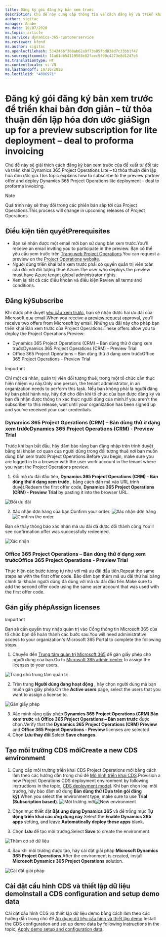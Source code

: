 ```yaml
---
title: Đăng ký gói đăng ký bản xem trước
description: Chủ đề này cung cấp thông tin về cách đăng ký và triển khai Project Operations Lite – từ thỏa thuận đến lập hóa đơn ước giá.
author: sigitac
manager: Annbe
ms.date: 10/07/2020
ms.topic: article
ms.service: dynamics-365-customerservice
ms.reviewer: kfend
ms.author: sigitac
ms.openlocfilehash: 5342466f308ab62a9f73a85fbd838d7c33bb1f47
ms.sourcegitcommit: 11a61db54119503e82faec5f99c4273e8d1247e5
ms.translationtype: HT
ms.contentlocale: vi-VN
ms.lasthandoff: 10/16/2020
ms.locfileid: "4086971"
---
```

# <a name="sign-up-for-a-preview-subscription-for-lite-deployment--deal-to-proforma-invoicing"></a><span data-ttu-id="9cd5f-103">Đăng ký gói đăng ký bản xem trước để triển khai bản đơn giản – từ thỏa thuận đến lập hóa đơn ước giá</span><span class="sxs-lookup"><span data-stu-id="9cd5f-103">Sign up for a preview subscription for lite deployment – deal to proforma invoicing</span></span>

<span data-ttu-id="9cd5f-104">Chủ đề này sẽ giải thích cách đăng ký bản xem trước của đề xuất từ đối tác và triển khai Dynamics 365 Project Operations Lite – từ thỏa thuận đến lập hóa đơn ước giá.</span><span class="sxs-lookup"><span data-stu-id="9cd5f-104">This topic explains how to subscribe to the preview partner offer and deploy Dynamics 365 Project Operations lite deployment - deal to proforma invoicing.</span></span>

> [!NOTE]
> <span data-ttu-id="9cd5f-105">Quá trình này sẽ thay đổi trong các phiên bản sắp tới của Project Operations.</span><span class="sxs-lookup"><span data-stu-id="9cd5f-105">This process will change in upcoming releases of Project Operations.</span></span>

## <a name="prerequisites"></a><span data-ttu-id="9cd5f-106">Điều kiện tiên quyết</span><span class="sxs-lookup"><span data-stu-id="9cd5f-106">Prerequisites</span></span>

- <span data-ttu-id="9cd5f-107">Bạn sẽ nhận được một email mời bạn sử dụng bản xem trước.</span><span class="sxs-lookup"><span data-stu-id="9cd5f-107">You'll receive an email inviting you to participate in the preview.</span></span> <span data-ttu-id="9cd5f-108">Bạn có thể yêu cầu xem trước trên [Trang web Project Operations](https://dynamics.microsoft.com/en-us/project-operations/overview/).</span><span class="sxs-lookup"><span data-stu-id="9cd5f-108">You can request a preview on the [Project Operations website](https://dynamics.microsoft.com/en-us/project-operations/overview/).</span></span>
- <span data-ttu-id="9cd5f-109">Người dùng triển khai bản xem trước phải có quyền quản trị viên toàn cầu đối với đối tượng thuê Azure.</span><span class="sxs-lookup"><span data-stu-id="9cd5f-109">The user who deploys the preview must have Azure tenant global administrator rights.</span></span>
- <span data-ttu-id="9cd5f-110">Xem lại tất cả các điều khoản và điều kiện.</span><span class="sxs-lookup"><span data-stu-id="9cd5f-110">Review all terms and conditions.</span></span>

## <a name="subscribe"></a><span data-ttu-id="9cd5f-111">Đăng ký</span><span class="sxs-lookup"><span data-stu-id="9cd5f-111">Subscribe</span></span>

<span data-ttu-id="9cd5f-112">Khi được phê duyệt [yêu cầu xem trước](https://forms.office.com/FormsPro/Pages/ResponsePage.aspx?id=v4j5cvGGr0GRqy180BHbR56j8lZs0FdAvwT75_WNFyxUMkRDV1NYQU5TNjE2VjhKOVBUNVg2R0s1NC4u), bạn sẽ nhận được hai ưu đãi của Microsoft qua email.</span><span class="sxs-lookup"><span data-stu-id="9cd5f-112">When you receive a [preview request](https://forms.office.com/FormsPro/Pages/ResponsePage.aspx?id=v4j5cvGGr0GRqy180BHbR56j8lZs0FdAvwT75_WNFyxUMkRDV1NYQU5TNjE2VjhKOVBUNVg2R0s1NC4u) approval, you'll receive two offers from Microsoft by email.</span></span> <span data-ttu-id="9cd5f-113">Những ưu đãi này cho phép bạn triển khai Bản xem trước của Project Operations:</span><span class="sxs-lookup"><span data-stu-id="9cd5f-113">These offers allow you to deploy the Project Operations Preview:</span></span>

- <span data-ttu-id="9cd5f-114">Dynamics 365 Project Operations (CRM) – Bản dùng thử ở dạng xem trước</span><span class="sxs-lookup"><span data-stu-id="9cd5f-114">Dynamics 365 Project Operations (CRM) - Preview Trial</span></span>
- <span data-ttu-id="9cd5f-115">Office 365 Project Operations – Bản dùng thử ở dạng xem trước</span><span class="sxs-lookup"><span data-stu-id="9cd5f-115">Office 365 Project Operations - Preview Trial</span></span>

> [!IMPORTANT]
> <span data-ttu-id="9cd5f-116">Chỉ một cá nhân, quản trị viên đối tượng thuê, trong một tổ chức cần thực hiện nhiệm vụ này.</span><span class="sxs-lookup"><span data-stu-id="9cd5f-116">Only one person, the tenant administrator, in an organization needs to perform this task.</span></span> <span data-ttu-id="9cd5f-117">Nếu bạn không phải là người đăng ký bản phát hành này, hãy đợi cho đến khi tổ chức của bạn được đăng ký và bạn đã nhận được thông tin xác thực người dùng của mình.</span><span class="sxs-lookup"><span data-stu-id="9cd5f-117">If you aren't the subscriber to this release, wait until your organization has been signed up and you've received your user credentials.</span></span>

### <a name="dynamics-365-project-operations-crm---preview-trial"></a><span data-ttu-id="9cd5f-118">Dynamics 365 Project Operations (CRM) – Bản dùng thử ở dạng xem trước</span><span class="sxs-lookup"><span data-stu-id="9cd5f-118">Dynamics 365 Project Operations (CRM) - Preview Trial</span></span> 

<span data-ttu-id="9cd5f-119">Trước khi bạn bắt đầu, hãy đảm bảo rằng bạn đăng nhập trên trình duyệt bằng tài khoản cơ quan của người dùng trong đối tượng thuê nơi bạn muốn dùng bản xem trước Project Operations.</span><span class="sxs-lookup"><span data-stu-id="9cd5f-119">Before you begin, make sure you are logged in to a browser with the user work account in the tenant where you want the Project Operations preview.</span></span>

1. <span data-ttu-id="9cd5f-120">Đổi mã ưu đãi đầu tiên, **Dynamics 365 Project Operations (CRM) – Bản dùng thử ở dạng xem trước** , bằng cách dán mã vào URL trình duyệt.</span><span class="sxs-lookup"><span data-stu-id="9cd5f-120">Redeem the first offer code, **Dynamics 365 Project Operations (CRM) - Preview Trial** by pasting it into the browser URL.</span></span>

![Đổi ưu đãi](./media/16RedeemFirstOfferNew.png)

2. <span data-ttu-id="9cd5f-122">Xác nhận đơn hàng của bạn.</span><span class="sxs-lookup"><span data-stu-id="9cd5f-122">Confirm your order.</span></span>
<span data-ttu-id="9cd5f-123">![Xác nhận đơn hàng](./media/17ConfirmOrderNew.png)</span><span class="sxs-lookup"><span data-stu-id="9cd5f-123">![Confirm the order](./media/17ConfirmOrderNew.png)</span></span>

<span data-ttu-id="9cd5f-124">Bạn sẽ thấy thông báo xác nhận mã ưu đãi đã được đổi thành công.</span><span class="sxs-lookup"><span data-stu-id="9cd5f-124">You'll see confirmation offer was successfully redeemed.</span></span>

![Xác nhận](./media/18OrderConfirmationNew.png)

### <a name="office-365-project-operations---preview-trial"></a><span data-ttu-id="9cd5f-126">Office 365 Project Operations – Bản dùng thử ở dạng xem trước</span><span class="sxs-lookup"><span data-stu-id="9cd5f-126">Office 365 Project Operations - Preview Trial</span></span>

<span data-ttu-id="9cd5f-127">Thực hiện các bước tương tự như với mã ưu đãi đầu tiên.</span><span class="sxs-lookup"><span data-stu-id="9cd5f-127">Repeat the same steps as with the first offer code.</span></span> <span data-ttu-id="9cd5f-128">Bảo đảm bạn thêm mã ưu đãi thứ hai bằng chính tài khoản người dùng đã dùng với mã ưu đãi đầu tiên.</span><span class="sxs-lookup"><span data-stu-id="9cd5f-128">Make sure to add the second offer code using the same user account that was used with the first offer code.</span></span>

## <a name="assign-licenses"></a><span data-ttu-id="9cd5f-129">Gán giấy phép</span><span class="sxs-lookup"><span data-stu-id="9cd5f-129">Assign licenses</span></span>

> [!IMPORTANT]
> <span data-ttu-id="9cd5f-130">Bạn sẽ cần quyền truy nhập quản trị vào Cổng thông tin Microsoft 365 của tổ chức bạn để hoàn thành các bước sau.</span><span class="sxs-lookup"><span data-stu-id="9cd5f-130">You will need administrative access to your organization's Microsoft 365 Portal to complete the following steps.</span></span>


1. <span data-ttu-id="9cd5f-131">Chuyển đến [Trung tâm quản trị Microsoft 365](https://portal.office.com/) để gán giấy phép cho người dùng của bạn.</span><span class="sxs-lookup"><span data-stu-id="9cd5f-131">Go to [Microsoft 365 admin center](https://portal.office.com/) to assign the licenses to your users.</span></span>

![Trang chủ trung tâm quản trị](./media/14AdminPortal.png)

2. <span data-ttu-id="9cd5f-133">Trên trang **Người dùng đang hoạt động** , hãy chọn người dùng mà bạn muốn gán giấy phép.</span><span class="sxs-lookup"><span data-stu-id="9cd5f-133">On the **Active users** page, select the users that you want to assign a license to.</span></span>

![Gán giấy phép](./media/15AssignLicenses.png)

3. <span data-ttu-id="9cd5f-135">Xác minh rằng giấy phép **Dynamics 365 Project Operations (CRM) Bản xem trước** và **Office 365 Project Operations – Bản xem trước** được chọn.</span><span class="sxs-lookup"><span data-stu-id="9cd5f-135">Verify that the **Dynamics 365 Project Operations (CRM) Preview** and **Office 365 Project Operations - Preview** licenses are selected.</span></span> 
4. <span data-ttu-id="9cd5f-136">Chọn **Lưu thay đổi**.</span><span class="sxs-lookup"><span data-stu-id="9cd5f-136">Select **Save changes**.</span></span>

## <a name="create-a-new-cds-environment"></a><span data-ttu-id="9cd5f-137">Tạo môi trường CDS mới</span><span class="sxs-lookup"><span data-stu-id="9cd5f-137">Create a new CDS environment</span></span>

1. <span data-ttu-id="9cd5f-138">Cung cấp môi trường triển khai CDS Project Operations mới bằng cách làm theo các hướng dẫn trong chủ đề [Mô hình triển khai CDS](lite-deployment.md).</span><span class="sxs-lookup"><span data-stu-id="9cd5f-138">Provision a new Project Operations CDS deployment environment by following instructions in the topic, [CDS deployment model](lite-deployment.md).</span></span> <span data-ttu-id="9cd5f-139">Khi bạn chọn loại môi trường, hãy bảo đảm sử dụng **Bản dùng thử (Dựa trên gói đăng ký)**.</span><span class="sxs-lookup"><span data-stu-id="9cd5f-139">When you select the environment type, make sure to use **Trial (Subscription based)**.</span></span>
<span data-ttu-id="9cd5f-140">![Môi trường mới](./media/19CreateEnvironment.png)</span><span class="sxs-lookup"><span data-stu-id="9cd5f-140">![New environment](./media/19CreateEnvironment.png)</span></span>

2. <span data-ttu-id="9cd5f-141">Chọn mục thiết đặt **Bật ứng dụng Dynamics 365** và để trống mục **Tự động triển khai các ứng dụng này**.</span><span class="sxs-lookup"><span data-stu-id="9cd5f-141">Select the **Enable Dynamics 365 apps** setting, and leave **Automatically deploy these apps** blank.</span></span>  
3. <span data-ttu-id="9cd5f-142">Chọn **Lưu** để tạo môi trường.</span><span class="sxs-lookup"><span data-stu-id="9cd5f-142">Select **Save** to create the environment.</span></span>

![Thêm cơ sở dữ liệu](./media/20CreateEnvironment1.png)

4. <span data-ttu-id="9cd5f-144">Sau khi môi trường được tạo, hãy cài đặt giải pháp **Microsoft Dynamics 365 Project Operations**.</span><span class="sxs-lookup"><span data-stu-id="9cd5f-144">After the environment is created, install **Microsoft Dynamics 365 Project Operations** solution.</span></span> 

![Cài đặt giải pháp](./media/21InstallSolution.png)

## <a name="install-a-cds-configuration-and-setup-demo-data"></a><span data-ttu-id="9cd5f-146">Cài đặt cấu hình CDS và thiết lập dữ liệu demo</span><span class="sxs-lookup"><span data-stu-id="9cd5f-146">Install a CDS configuration and setup demo data</span></span>

<span data-ttu-id="9cd5f-147">Cài đặt cấu hình CDS và thiết lập dữ liệu demo bằng cách làm theo các hướng dẫn trong chủ đề [Áp dụng dữ liệu cấu hình và thiết lập demo](lite-apply-demo-setup-config-data.md).</span><span class="sxs-lookup"><span data-stu-id="9cd5f-147">Install the CDS configuration and set up demo data by following instructions in the topic, [Apply demo setup and configuration data](lite-apply-demo-setup-config-data.md).</span></span>
